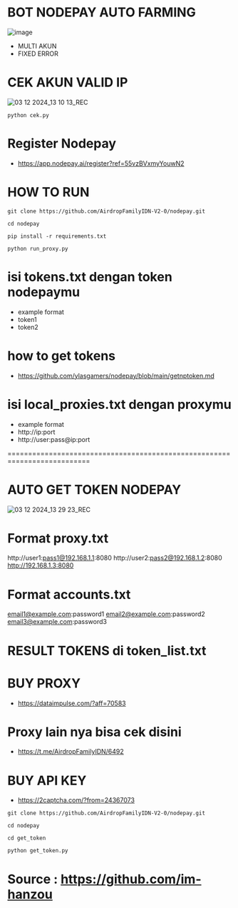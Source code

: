 # BOT NODEPAY AUTO FARMING
![image](https://github.com/user-attachments/assets/a72d3950-148f-4981-ba92-b1a9c2206d8d)
- MULTI AKUN
- FIXED ERROR

# CEK AKUN VALID IP
![03 12 2024_13 10 13_REC](https://github.com/user-attachments/assets/c8e75be8-a0e0-49db-b83a-d98ee230e567)

```
python cek.py
```

# Register Nodepay
- https://app.nodepay.ai/register?ref=55vzBVxmyYouwN2

# HOW TO RUN
```
git clone https://github.com/AirdropFamilyIDN-V2-0/nodepay.git
```
```
cd nodepay
```
```
pip install -r requirements.txt
```
```
python run_proxy.py
```

# isi tokens.txt dengan token nodepaymu
- example format
- token1
- token2

# how to get tokens
- https://github.com/ylasgamers/nodepay/blob/main/getnptoken.md

# isi local_proxies.txt dengan proxymu
- example format
- http://ip:port
- http://user:pass@ip:port

==========================================================================
# AUTO GET TOKEN NODEPAY
![03 12 2024_13 29 23_REC](https://github.com/user-attachments/assets/22979fa9-3825-4ffa-839d-2d6d15d395da)

# Format proxy.txt
http://user1:pass1@192.168.1.1:8080
http://user2:pass2@192.168.1.2:8080
http://192.168.1.3:8080

# Format accounts.txt
email1@example.com:password1
email2@example.com:password2
email3@example.com:password3

# RESULT TOKENS di token_list.txt

# BUY PROXY
- https://dataimpulse.com/?aff=70583

# Proxy lain nya bisa cek disini
- https://t.me/AirdropFamilyIDN/6492

# BUY API KEY
- https://2captcha.com/?from=24367073

```
git clone https://github.com/AirdropFamilyIDN-V2-0/nodepay.git
```
```
cd nodepay
```
```
cd get_token
```
```
python get_token.py
```

# Source : https://github.com/im-hanzou

